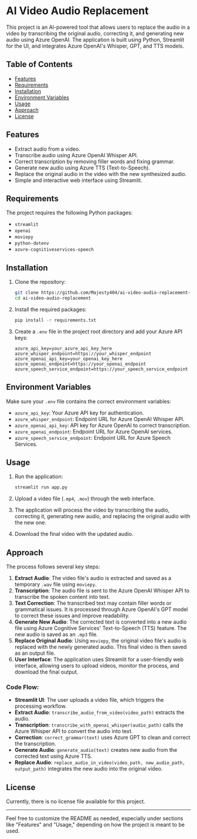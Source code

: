 # AI Video Audio Replacement

This project is an AI-powered tool that allows users to replace the audio in a video by transcribing the original audio, correcting it, and generating new audio using Azure OpenAI. The application is built using Python, Streamlit for the UI, and integrates Azure OpenAI's Whisper, GPT, and TTS models.

## Table of Contents
- [Features](#features)
- [Requirements](#requirements)
- [Installation](#installation)
- [Environment Variables](#environment-variables)
- [Usage](#usage)
- [Approach](#approach)
- [License](#license)

## Features
- Extract audio from a video.
- Transcribe audio using Azure OpenAI Whisper API.
- Correct transcription by removing filler words and fixing grammar.
- Generate new audio using Azure TTS (Text-to-Speech).
- Replace the original audio in the video with the new synthesized audio.
- Simple and interactive web interface using Streamlit.

## Requirements
The project requires the following Python packages:
- `streamlit`
- `openai`
- `moviepy`
- `python-dotenv`
- `azure-cognitiveservices-speech`

## Installation
1. Clone the repository:
    ```bash
    git clone https://github.com/Majesty404/ai-video-audio-replacement-streamlit.git
    cd ai-video-audio-replacement
    ```

2. Install the required packages:
    ```bash
    pip install -r requirements.txt
    ```

3. Create a `.env` file in the project root directory and add your Azure API keys:
    ```plaintext
    azure_api_key=your_azure_api_key_here
    azure_whisper_endpoint=https://your_whisper_endpoint
    azure_openai_api_key=your_openai_key_here
    azure_openai_endpoint=https://your_openai_endpoint
    azure_speech_service_endpoint=https://your_speech_service_endpoint
    ```

## Environment Variables
Make sure your `.env` file contains the correct environment variables:
- `azure_api_key`: Your Azure API key for authentication.
- `azure_whisper_endpoint`: Endpoint URL for Azure OpenAI Whisper API.
- `azure_openai_api_key`: API key for Azure OpenAI to correct transcription.
- `azure_openai_endpoint`: Endpoint URL for Azure OpenAI services.
- `azure_speech_service_endpoint`: Endpoint URL for Azure Speech Services.

## Usage
1. Run the application:
    ```bash
    streamlit run app.py
    ```

2. Upload a video file (`.mp4`, `.mov`) through the web interface.
3. The application will process the video by transcribing the audio, correcting it, generating new audio, and replacing the original audio with the new one.
4. Download the final video with the updated audio.

## Approach

The process follows several key steps:

1. **Extract Audio**: The video file's audio is extracted and saved as a temporary `.wav` file using `moviepy`.
2. **Transcription**: The audio file is sent to the Azure OpenAI Whisper API to transcribe the spoken content into text.
3. **Text Correction**: The transcribed text may contain filler words or grammatical issues. It is processed through Azure OpenAI's GPT model to correct these issues and improve readability.
4. **Generate New Audio**: The corrected text is converted into a new audio file using Azure Cognitive Services' Text-to-Speech (TTS) feature. The new audio is saved as an `.mp3` file.
5. **Replace Original Audio**: Using `moviepy`, the original video file's audio is replaced with the newly generated audio. This final video is then saved as an output file.
6. **User Interface**: The application uses Streamlit for a user-friendly web interface, allowing users to upload videos, monitor the process, and download the final output.

### Code Flow:
- **Streamlit UI**: The user uploads a video file, which triggers the processing workflow.
- **Extract Audio**: `transcribe_audio_from_video(video_path)` extracts the audio.
- **Transcription**: `transcribe_with_openai_whisper(audio_path)` calls the Azure Whisper API to convert the audio into text.
- **Correction**: `correct_grammar(text)` uses Azure GPT to clean and correct the transcription.
- **Generate Audio**: `generate_audio(text)` creates new audio from the corrected text using Azure TTS.
- **Replace Audio**: `replace_audio_in_video(video_path, new_audio_path, output_path)` integrates the new audio into the original video.

## License
Currently, there is no license file available for this project.

---

Feel free to customize the README as needed, especially under sections like "Features" and "Usage," depending on how the project is meant to be used.